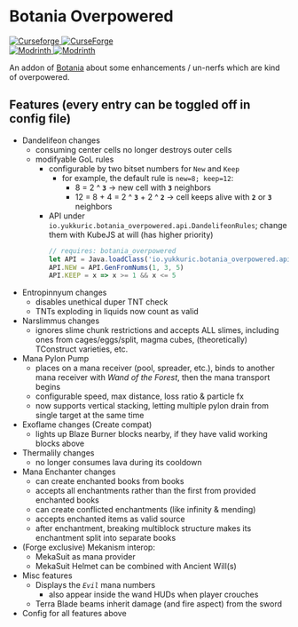 # Botania Overpowered

[![Curseforge](https://badges.moddingx.org/curseforge/versions/1205282) ![CurseForge](https://badges.moddingx.org/curseforge/downloads/1205282)](https://www.curseforge.com/minecraft/mc-mods/botaniaoverpowered)  
[![Modrinth](https://badges.moddingx.org/modrinth/versions/hpVTpNjB) ![Modrinth](https://badges.moddingx.org/modrinth/downloads/hpVTpNjB)](https://modrinth.com/mod/botaniaoverpowered)

An addon of [Botania](https://github.com/VazkiiMods/Botania) about some enhancements / un-nerfs which are kind of overpowered.

## Features (every entry can be toggled off in config file)

-   Dandelifeon changes
    -   consuming center cells no longer destroys outer cells
    -   modifyable GoL rules
        -   configurable by two bitset numbers for `New` and `Keep`
            -   for example, the default rule is `new=8; keep=12`:
                -   8 = 2 ^ **`3`** -> new cell with **`3`** neighbors
                -   12 = 8 + 4 = 2 ^ **`3`** + 2 ^ **`2`** -> cell keeps alive with **`2`** or **`3`** neighbors
        -   API under `io.yukkuric.botania_overpowered.api.DandelifeonRules`; change them with KubeJS at will (has higher priority)
            ```js
            // requires: botania_overpowered
            let API = Java.loadClass('io.yukkuric.botania_overpowered.api.DandelifeonRules')
            API.NEW = API.GenFromNums(1, 3, 5)
            API.KEEP = x => x >= 1 && x <= 5
            ```
-   Entropinnyum changes
    -   disables unethical duper TNT check
    -   TNTs exploding in liquids now count as valid
-   Narslimmus changes
    -   ignores slime chunk restrictions and accepts ALL slimes, including ones from cages/eggs/split, magma cubes, (theoretically) TConstruct varieties, etc.
-   Mana Pylon Pump
    -   places on a mana receiver (pool, spreader, etc.), binds to another mana receiver with _Wand of the Forest_, then the mana transport begins
    -   configurable speed, max distance, loss ratio & particle fx
    -   now supports vertical stacking, letting multiple pylon drain from single target at the same time
-   Exoflame changes (Create compat)
    -   lights up Blaze Burner blocks nearby, if they have valid working blocks above
-   Thermalily changes
    -   no longer consumes lava during its cooldown
-   Mana Enchanter changes
    -   can create enchanted books from books
    -   accepts all enchantments rather than the first from provided enchanted books
    -   can create conflicted enchantments (like infinity & mending)
    -   accepts enchanted items as valid source
    -   after enchantment, breaking multiblock structure makes its enchantment split into separate books
-   (Forge exclusive) Mekanism interop:
    -   MekaSuit as mana provider
    -   MekaSuit Helmet can be combined with Ancient Will(s)
-   Misc features
    -   Displays the _`Evil`_ mana numbers
        -   also appear inside the wand HUDs when player crouches
    -   Terra Blade beams inherit damage (and fire aspect) from the sword
-   Config for all features above
